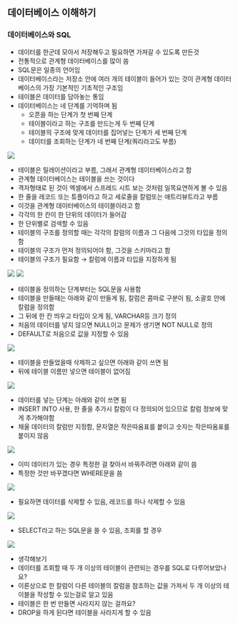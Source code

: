 ## 데이터베이스 이해하기
### 데이터베이스와 SQL
- 데이터를 한군데 모아서 저장해두고 필요하면 가져갈 수 있도록 만든것
- 전통적으로 관계형 데이터베이스를 많이 씀
- SQL문은 일종의 언어임
- 데이터베이스라는 저장소 안에 여러 개의 테이블이 들어가 있는 것이 관계형 데이터베이스의 가장 기본적인 기초적인 구조임
- 테이블은 데이터를 담아놓는 통임
- 데이터베이스는 네 단계를 기억하며 됨
	- 오픈을 하는 단계가 첫 번째 단계
	- 테이블이라고 하는 구조를 만드는게 두 번째 단계
	- 테이블의 구조에 맞게 데이터를 집어넣는 단계가 세 번째 단계
	- 데이터를 조회하는 단계가 네 번째 단계(쿼리라고도 부름)
<img src="https://user-images.githubusercontent.com/32586985/92301866-3c157100-efa2-11ea-9306-c64dbb84f134.PNG">

- 테이블은 릴레이션이라고 부름, 그래서 관계형 데이터베이스라고 함
- 관계형 데이터베이스는 테이블을 쓰는 것이다
- 격자형태로 된 것이 엑셀에서 스프레드 시트 보는 것처럼 일목요연하게 볼 수 있음
- 한 줄을 레코드 또는 튜플이라고 하고 세로줄을 칼럼또는 애트리뷰트라고 부름
- 이것을 관계형 데이터베이스의 테이블이라고 함
- 각각의 한 칸이 한 단위의 데이터가 들어감
- 한 단위별로 검색할 수 있음
- 테이블의 구조를 정의할 때는 각각의 칼럼의 이름과 그 다음에 그것의 타입을 정의함
- 테이블의 구조가 먼저 정의되어야 함, 그것을 스키마라고 함
- 테이블의 구조가 필요함 → 칼럼에 이름과 타입을 지정하게 됨
<img src="https://user-images.githubusercontent.com/32586985/92301888-5a7b6c80-efa2-11ea-96b7-85e5fc07d4f4.PNG">
<img src="https://user-images.githubusercontent.com/32586985/92301894-636c3e00-efa2-11ea-9bbf-ec718089353e.PNG">

- 테이블을 정의하는 단계부터는 SQL문을 사용함
- 테이블을 만들때는 아래와 같이 만들게 됨, 칼럼은 콤마로 구분이 됨, 소괄호 안에 칼럼을 정의함
- 그 뒤에 한 칸 띄우고 타입이 오게 됨, VARCHAR등 크기 정의
- 처음의 데이터를 넣지 않으면 NULL이고 문제가 생기면 NOT NULL로 정의
- DEFAULT로 처음으로 값을 지정할 수 있음
<img src="https://user-images.githubusercontent.com/32586985/92301902-767f0e00-efa2-11ea-983e-d73c4090e8dc.PNG">

- 테이블을 만들었을때 삭제하고 싶으면 아래와 같이 쓰면 됨
- 뒤에 테이블 이름만 넣으면 테이블이 없어짐
<img src="https://user-images.githubusercontent.com/32586985/92301906-8565c080-efa2-11ea-8dd5-096cb82b021d.PNG">

- 데이터를 넣는 단계는 아래와 같이 쓰면 됨
- INSERT INTO 사용, 한 줄을 추가시 칼럼이 다 정의되어 있으므로 칼럼 정보에 맞게 추가해야함
- 채울 데이터의 칼럼만 지정함, 문자열은 작은따옴표를 붙이고 숫자는 작은따옴표를 붙이지 않음
<img src="https://user-images.githubusercontent.com/32586985/92301911-93b3dc80-efa2-11ea-9556-d6ed80ac9e56.PNG">

- 이미 데이터가 있는 경우 특정한 걸 찾아서 바꿔주려면 아래와 같이 씀
- 특정한 것만 바꾸겠다면 WHERE문을 씀
<img src="https://user-images.githubusercontent.com/32586985/92301915-9f070800-efa2-11ea-94e6-ecb4824578fd.PNG">

- 필요하면 데이터를 삭제할 수 있음, 레코드를 하나 삭제할 수 있음
<img src="https://user-images.githubusercontent.com/32586985/92301921-a9c19d00-efa2-11ea-92bb-7ab967f7320a.PNG">

- SELECT라고 하는 SQL문을 쓸 수 있음, 조회를 할 경우
<img src="https://user-images.githubusercontent.com/32586985/92301927-b3e39b80-efa2-11ea-8e20-67d848a6166a.PNG">

- 생각해보기
- 데이터를 조회할 때 두 개 이상의 테이블이 관련되는 경우를 SQL로 다루어보았나요?
- 이론상으로 한 칼럼이 다른 테이블의 칼럼을 참조하는 값을 가져서 두 개 이상의 테이블을 작성할 수 있는걸로 알고 있음
- 테이블은 한 번 만들면 사라지지 않는 걸까요?
- DROP을 하게 된다면 테이블을 사라지게 할 수 있음